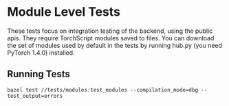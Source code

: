 # Module Level Tests

These tests focus on integration testing of the backend, using the public apis. They require TorchScript modules saved to files. You can download the set of modules used by default in the tests by running hub.py (you need PyTorch 1.4.0) installed. 

## Running Tests

``` shell
bazel test //tests/modules:test_modules --compilation_mode=dbg --test_output=errors
```
